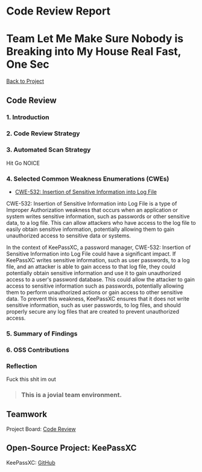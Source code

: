 

# Code Review Report

# Team Let Me Make Sure Nobody is Breaking into My House Real Fast, One Sec

[Back to Project](https://github.com/JCKelley-CYBR/CYBR-8420-SoftwareAssurance)

## Code Review

### 1. Introduction

### 2. Code Review Strategy

### 3. Automated Scan Strategy
Hit Go
NOICE

### 4. Selected Common Weakness Enumerations (CWEs)

* [CWE-532: Insertion of Sensitive Information into Log File](https://cwe.mitre.org/data/definitions/532.html)

CWE-532: Insertion of Sensitive Information into Log File is a type of Improper Authorization weakness that occurs when an application or system writes sensitive information, such as passwords or other sensitive data, to a log file. This can allow attackers who have access to the log file to easily obtain sensitive information, potentially allowing them to gain unauthorized access to sensitive data or systems.

In the context of KeePassXC, a password manager, CWE-532: Insertion of Sensitive Information into Log File could have a significant impact. If KeePassXC writes sensitive information, such as user passwords, to a log file, and an attacker is able to gain access to that log file, they could potentially obtain sensitive information and use it to gain unauthorized access to a user's password database. This could allow the attacker to gain access to sensitive information such as passwords, potentially allowing them to perform unauthorized actions or gain access to other sensitive data. To prevent this weakness, KeePassXC ensures that it does not write sensitive information, such as user passwords, to log files, and should properly secure any log files that are created to prevent unauthorized access.


### 5. Summary of Findings

### 6. OSS Contributions

### Reflection
Fuck this shit im out

> ### This is a __jovial__ team environment.

## Teamwork

Project Board: [Code Review](https://github.com/users/JCKelley-CYBR/projects/5/views/1)

## Open-Source Project: KeePassXC

KeePassXC: [GitHub](https://github.com/keepassxreboot/keepassxc)
